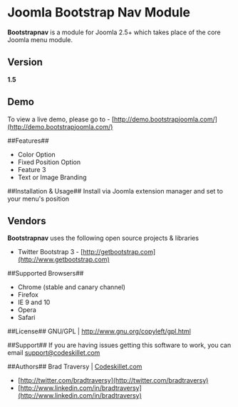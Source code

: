 # Joomla Bootstrap Nav Module #

**Bootstrapnav** is a module for Joomla 2.5+ which takes place of the core Joomla menu module.


## Version ##
**1.5**

## Demo ##
To view a live demo, please go to - [http://demo.bootstrapjoomla.com/](http://demo.bootstrapjoomla.com/)

##Features##

* Color Option
* Fixed Position Option
* Feature 3
* Text or Image Branding

##Installation & Usage##
Install via Joomla extension manager and set to your menu's position

## Vendors ##
**Bootstrapnav** uses the following open source projects & libraries

* Twitter Bootstrap 3 - [http://getbootstrap.com](http://www.getbootstrap.com)

##Supported Browsers##
* Chrome (stable and canary channel)
* Firefox
* IE 9 and 10
* Opera
* Safari

##License##
GNU/GPL | http://www.gnu.org/copyleft/gpl.html

##Support##
If you are having issues getting this software to work, you can email support@codeskillet.com

##Authors##
Brad Traversy | [Codeskillet.com](http://www.codeskillet.com)

* [http://twitter.com/bradtraversy](http://twitter.com/bradtraversy)
* [http://www.linkedin.com/in/bradtraversy](http://www.linkedin.com/in/bradtraversy)